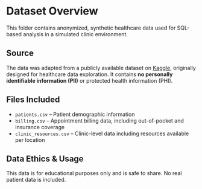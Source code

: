 # Dataset Overview

This folder contains anonymized, synthetic healthcare data used for SQL-based analysis in a simulated clinic environment.

## Source

The data was adapted from a publicly available dataset on [Kaggle](https://www.kaggle.com), originally designed for healthcare data exploration. It contains **no personally identifiable information (PII)** or protected health information (PHI).

## Files Included

- `patients.csv` – Patient demographic information
- `billing.csv` – Appointment billing data, including out-of-pocket and insurance coverage
- `clinic_resources.csv` – Clinic-level data including resources available per location

## Data Ethics & Usage

This data is for educational purposes only and is safe to share. No real patient data is included.
